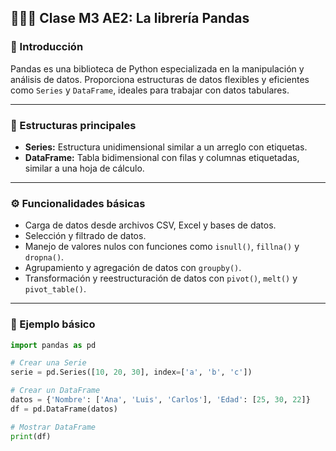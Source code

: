 ## 👨🏽‍🏫 Clase M3 AE2: La librería Pandas

### 📌 Introducción

Pandas es una biblioteca de Python especializada en la manipulación y análisis de datos. Proporciona estructuras de datos flexibles y eficientes como `Series` y `DataFrame`, ideales para trabajar con datos tabulares.

---

### 🧱 Estructuras principales

- **Series:** Estructura unidimensional similar a un arreglo con etiquetas.
- **DataFrame:** Tabla bidimensional con filas y columnas etiquetadas, similar a una hoja de cálculo.

---

### ⚙️ Funcionalidades básicas

- Carga de datos desde archivos CSV, Excel y bases de datos.
- Selección y filtrado de datos.
- Manejo de valores nulos con funciones como `isnull()`, `fillna()` y `dropna()`.
- Agrupamiento y agregación de datos con `groupby()`.
- Transformación y reestructuración de datos con `pivot()`, `melt()` y `pivot_table()`.

---

### 🧪 Ejemplo básico

```python
import pandas as pd

# Crear una Serie
serie = pd.Series([10, 20, 30], index=['a', 'b', 'c'])

# Crear un DataFrame
datos = {'Nombre': ['Ana', 'Luis', 'Carlos'], 'Edad': [25, 30, 22]}
df = pd.DataFrame(datos)

# Mostrar DataFrame
print(df)
